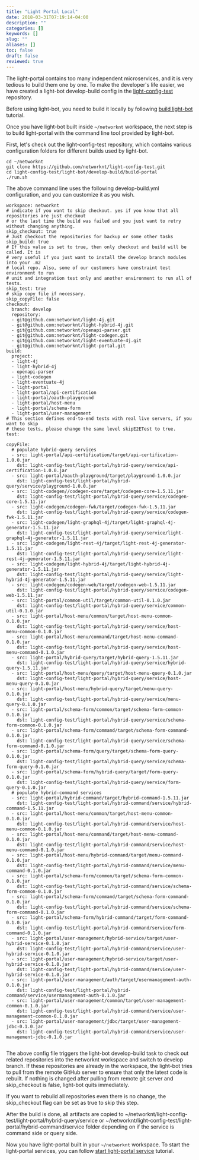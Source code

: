 ```yaml
---
title: "Light Portal Local"
date: 2018-03-31T07:19:14-04:00
description: ""
categories: []
keywords: []
slug: ""
aliases: []
toc: false
draft: false
reviewed: true
---
```


The light-portal contains too many independent microservices, and it is very tedious to build them one by one. To make the developer's life easier, we have created a light-bot develop-build config in the [light-config-test][] repository.

Before using light-bot, you need to build it locally by following [build light-bot][] tutorial. 

Once you have light-bot built inside `~/networknt` workspace, the next step is to build light-portal with the command line tool provided by light-bot. 

First, let's check out the light-config-test repository, which contains various configuration folders for different builds used by light-bot.

```
cd ~/networknt
git clone https://github.com/networknt/light-config-test.git
cd light-config-test/light-bot/develop-build/build-portal
./run.sh
```


The above command line uses the following develop-build.yml configuration, and you can customize it as you wish.

```
workspace: networknt
# indicate if you want to skip checkout. yes if you know that all repositories are just checkout
# or the last time the build was failed and you just want to retry without changing anything.
skip_checkout: true
# Just checkout the repositories for backup or some other tasks
skip_build: true
# If this value is set to true, then only checkout and build will be called. It is
# very useful if you just want to install the develop branch modules into your .m2
# local repo. Also, some of our customers have constraint test environment to run
# unit and integration test only and another environment to run all of tests.
skip_test: true
# skip copy file if necessary.
skip_copyFile: false
checkout:
  branch: develop
  repository:
  - git@github.com:networknt/light-4j.git
  - git@github.com:networknt/light-hybrid-4j.git
  - git@github.com:networknt/openapi-parser.git
  - git@github.com:networknt/light-codegen.git
  - git@github.com:networknt/light-eventuate-4j.git
  - git@github.com:networknt/light-portal.git
build:
  project:
  - light-4j
  - light-hybrid-4j
  - openapi-parser
  - light-codegen
  - light-eventuate-4j
  - light-portal
  - light-portal/api-certification
  - light-portal/oauth-playground
  - light-portal/host-menu
  - light-portal/schema-form
  - light-portal/user-management
# This section defines end-to-end tests with real live servers, if you want to skip
# these tests, please change the same level skipE2ETest to true.
test:

copyFile:
  # populate hybrid-query services
  - src: light-portal/api-certification/target/api-certification-1.0.0.jar
    dst: light-config-test/light-portal/hybrid-query/service/api-certification-1.0.0.jar
  - src: light-portal/oauth-playground/target/playground-1.0.0.jar
    dst: light-config-test/light-portal/hybrid-query/service/playground-1.0.0.jar
  - src: light-codegen//codegen-core/target/codegen-core-1.5.11.jar
    dst: light-config-test/light-portal/hybrid-query/service/codegen-core-1.5.11.jar
  - src: light-codegen/codegen-fwk/target/codegen-fwk-1.5.11.jar
    dst: light-config-test/light-portal/hybrid-query/service/codegen-fwk-1.5.11.jar
  - src: light-codegen/light-graphql-4j/target/light-graphql-4j-generator-1.5.11.jar
    dst: light-config-test/light-portal/hybrid-query/service/light-graphql-4j-generator-1.5.11.jar
  - src: light-codegen/light-rest-4j/target/light-rest-4j-generator-1.5.11.jar
    dst: light-config-test/light-portal/hybrid-query/service/light-rest-4j-generator-1.5.11.jar
  - src: light-codegen/light-hybrid-4j/target/light-hybrid-4j-generator-1.5.11.jar
    dst: light-config-test/light-portal/hybrid-query/service/light-hybrid-4j-generator-1.5.11.jar
  - src: light-codegen/codegen-web/target/codegen-web-1.5.11.jar
    dst: light-config-test/light-portal/hybrid-query/service/codegen-web-1.5.11.jar
  - src: light-portal/common-util/target/common-util-0.1.0.jar
    dst: light-config-test/light-portal/hybrid-query/service/common-util-0.1.0.jar
  - src: light-portal/host-menu/common/target/host-menu-common-0.1.0.jar
    dst: light-config-test/light-portal/hybrid-query/service/host-menu-common-0.1.0.jar
  - src: light-portal/host-menu/command/target/host-menu-command-0.1.0.jar
    dst: light-config-test/light-portal/hybrid-query/service/host-menu-command-0.1.0.jar
  - src: light-portal/hybrid-query/target/hybrid-query-1.5.11.jar
    dst: light-config-test/light-portal/hybrid-query/service/hybrid-query-1.5.11.jar
  - src: light-portal/host-menu/query/target/host-menu-query-0.1.0.jar
    dst: light-config-test/light-portal/hybrid-query/service/host-menu-query-0.1.0.jar
  - src: light-portal/host-menu/hybrid-query/target/menu-query-0.1.0.jar
    dst: light-config-test/light-portal/hybrid-query/service/menu-query-0.1.0.jar
  - src: light-portal/schema-form/common/target/schema-form-common-0.1.0.jar
    dst: light-config-test/light-portal/hybrid-query/service/schema-form-common-0.1.0.jar
  - src: light-portal/schema-form/command/target/schema-form-command-0.1.0.jar
    dst: light-config-test/light-portal/hybrid-query/service/schema-form-command-0.1.0.jar
  - src: light-portal/schema-form/query/target/schema-form-query-0.1.0.jar
    dst: light-config-test/light-portal/hybrid-query/service/schema-form-query-0.1.0.jar
  - src: light-portal/schema-form/hybrid-query/target/form-query-0.1.0.jar
    dst: light-config-test/light-portal/hybrid-query/service/form-query-0.1.0.jar
  # populate hybrid-command services
  - src: light-portal/hybrid-command/target/hybrid-command-1.5.11.jar
    dst: light-config-test/light-portal/hybrid-command/service/hybrid-command-1.5.11.jar
  - src: light-portal/host-menu/common/target/host-menu-common-0.1.0.jar
    dst: light-config-test/light-portal/hybrid-command/service/host-menu-common-0.1.0.jar
  - src: light-portal/host-menu/command/target/host-menu-command-0.1.0.jar
    dst: light-config-test/light-portal/hybrid-command/service/host-menu-command-0.1.0.jar
  - src: light-portal/host-menu/hybrid-command/target/menu-command-0.1.0.jar
    dst: light-config-test/light-portal/hybrid-command/service/menu-command-0.1.0.jar
  - src: light-portal/schema-form/common/target/schema-form-common-0.1.0.jar
    dst: light-config-test/light-portal/hybrid-command/service/schema-form-common-0.1.0.jar
  - src: light-portal/schema-form/command/target/schema-form-command-0.1.0.jar
    dst: light-config-test/light-portal/hybrid-command/service/schema-form-command-0.1.0.jar
  - src: light-portal/schema-form/hybrid-command/target/form-command-0.1.0.jar
    dst: light-config-test/light-portal/hybrid-command/service/form-command-0.1.0.jar
  - src: light-portal/user-management/hybrid-service/target/user-hybrid-service-0.1.0.jar
    dst: light-config-test/light-portal/hybrid-command/service/user-hybrid-service-0.1.0.jar
  - src: light-portal/user-management/hybrid-service/target/user-hybrid-service-0.1.0.jar
    dst: light-config-test/light-portal/hybrid-command/service/user-hybrid-service-0.1.0.jar
  - src: light-portal/user-management/auth/target/usermanagement-auth-0.1.0.jar
    dst: light-config-test/light-portal/hybrid-command/service/usermanagement-auth-0.1.0.jar
  - src: light-portal/user-management/common/target/user-management-common-0.1.0.jar
    dst: light-config-test/light-portal/hybrid-command/service/user-management-common-0.1.0.jar
  - src: light-portal/user-management/jdbc/target/user-management-jdbc-0.1.0.jar
    dst: light-config-test/light-portal/hybrid-command/service/user-management-jdbc-0.1.0.jar


```


The above config file triggers the light-bot develop-build task to check out related repositories into the networknt workspace and switch to develop branch. If these repositories are already in the workspace, the light-bot tries to pull from the remote GitHub server to ensure that only the latest code is rebuilt. If nothing is changed after pulling from remote git server and skip_checkout is false, light-bot quits immediately. 

If you want to rebuild all repositories even there is no change, the skip_checkout flag can be set as true to skip this step. 

After the build is done, all artifacts are copied to ~/networknt/light-config-test/light-portal/hybrid-query/service or ~/networknt/light-config-test/light-portal/hybrid-command/service folder depending on if the service is command side or query side. 

Now you have light-portal built in your `~/networknt` workspace. To start the light-portal services, you can follow [start light-portal service][] tutorial. 

[build light-bot]: /tutorial/bot/build-light-bot/
[start light-portal service]: /tutorial/portal/start-portal-service/
[light-config-test]: https://github.com/networknt/light-config-test/tree/master/light-bot/release-docker/2_0_x/light-portal

